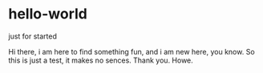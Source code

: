 # hello-world
just for started

Hi there, i am here to find something fun, and i am new here, you know.
So this is just a test, it makes no sences. Thank you. Howe.
